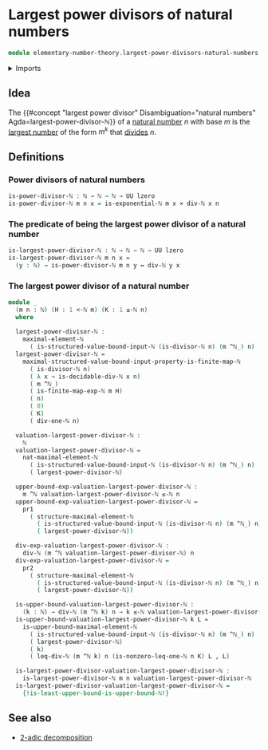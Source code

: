 # Largest power divisors of natural numbers

```agda
module elementary-number-theory.largest-power-divisors-natural-numbers where
```

<details><summary>Imports</summary>

```agda
open import elementary-number-theory.divisibility-natural-numbers
open import elementary-number-theory.exponentiation-natural-numbers
open import elementary-number-theory.finite-maps-natural-numbers
open import elementary-number-theory.inequality-natural-numbers
open import elementary-number-theory.maximal-structured-natural-numbers
open import elementary-number-theory.natural-numbers
open import elementary-number-theory.strict-inequality-natural-numbers
open import elementary-number-theory.upper-bounds-natural-numbers

open import foundation.cartesian-product-types
open import foundation.dependent-pair-types
open import foundation.logical-equivalences
open import foundation.universe-levels
```

</details>

## Idea

The {{#concept "largest power divisor" Disambiguation="natural numbers" Agda=largest-power-divisor-ℕ}} of a [natural number](elementary-number-theory.natural-numbers.md) $n$ with base $m$ is the [largest number](elementary-number-theory.maximal-structured-natural-numbers.md) of the form $m^k$ that [divides](elementary-number-theory.divisibility-natural-numbers.md) $n$.

## Definitions

### Power divisors of natural numbers

```agda
is-power-divisor-ℕ : ℕ → ℕ → ℕ → UU lzero
is-power-divisor-ℕ m n x = is-exponential-ℕ m x × div-ℕ x n
```

### The predicate of being the largest power divisor of a natural number

```agda
is-largest-power-divisor-ℕ : ℕ → ℕ → ℕ → UU lzero
is-largest-power-divisor-ℕ m n x =
  (y : ℕ) → is-power-divisor-ℕ m n y ↔ div-ℕ y x
```

### The largest power divisor of a natural number

```agda
module _
  (m n : ℕ) (H : 1 <-ℕ m) (K : 1 ≤-ℕ n)
  where
  
  largest-power-divisor-ℕ :
    maximal-element-ℕ
      ( is-structured-value-bound-input-ℕ (is-divisor-ℕ n) (m ^ℕ_) n)
  largest-power-divisor-ℕ =
    maximal-structured-value-bound-input-property-is-finite-map-ℕ
      ( is-divisor-ℕ n)
      ( λ x → is-decidable-div-ℕ x n)
      ( m ^ℕ_)
      ( is-finite-map-exp-ℕ m H)
      ( n)
      ( 0)
      ( K)
      ( div-one-ℕ n)

  valuation-largest-power-divisor-ℕ :
    ℕ
  valuation-largest-power-divisor-ℕ =
    nat-maximal-element-ℕ
      ( is-structured-value-bound-input-ℕ (is-divisor-ℕ n) (m ^ℕ_) n)
      ( largest-power-divisor-ℕ)

  upper-bound-exp-valuation-largest-power-divisor-ℕ :
    m ^ℕ valuation-largest-power-divisor-ℕ ≤-ℕ n
  upper-bound-exp-valuation-largest-power-divisor-ℕ =
    pr1
      ( structure-maximal-element-ℕ
        ( is-structured-value-bound-input-ℕ (is-divisor-ℕ n) (m ^ℕ_) n)
        ( largest-power-divisor-ℕ))

  div-exp-valuation-largest-power-divisor-ℕ :
    div-ℕ (m ^ℕ valuation-largest-power-divisor-ℕ) n
  div-exp-valuation-largest-power-divisor-ℕ =
    pr2
      ( structure-maximal-element-ℕ
        ( is-structured-value-bound-input-ℕ (is-divisor-ℕ n) (m ^ℕ_) n)
        ( largest-power-divisor-ℕ))

  is-upper-bound-valuation-largest-power-divisor-ℕ :
    (k : ℕ) → div-ℕ (m ^ℕ k) n → k ≤-ℕ valuation-largest-power-divisor-ℕ
  is-upper-bound-valuation-largest-power-divisor-ℕ k L =
    is-upper-bound-maximal-element-ℕ
      ( is-structured-value-bound-input-ℕ (is-divisor-ℕ n) (m ^ℕ_) n)
      ( largest-power-divisor-ℕ)
      ( k)
      ( leq-div-ℕ (m ^ℕ k) n (is-nonzero-leq-one-ℕ n K) L , L)

  is-largest-power-divisor-valuation-largest-power-divisor-ℕ :
    is-largest-power-divisor-ℕ m n valuation-largest-power-divisor-ℕ
  is-largest-power-divisor-valuation-largest-power-divisor-ℕ =
    {!is-least-upper-bound-is-upper-bound-ℕ!}
```

## See also

- [2-adic decomposition](elementary-number-theory.2-adic-decomposition.md)
